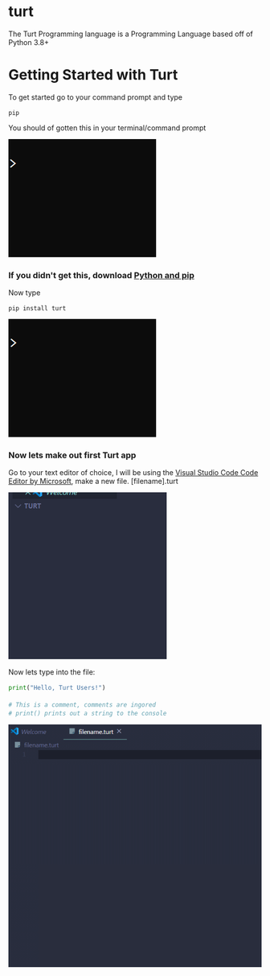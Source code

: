 # turt
The Turt Programming language is a Programming Language based off of Python 3.8+




# Getting Started with Turt

To get started go to your command prompt and type
```
pip
```

You should of gotten this in your terminal/command prompt


![gif](https://github.com/OkiStuff/turt/blob/master/gifs/GIF%204-28-2020%2011-05-57%20AM.gif "pip")


### If you didn't get this, download [Python and pip](https://python.org)

Now type
```
pip install turt
```

![gif2](https://github.com/OkiStuff/turt/blob/master/gifs/GIF%204-28-2020%2011-13-26%20AM.gif "pip install turt")

### Now lets make out first Turt app

Go to your text editor of choice, I will be using the [Visual Studio Code Code Editor by Microsoft](https://code.visualstudio.com), make a new file. [filename].turt


![gif3](https://github.com/OkiStuff/turt/blob/master/gifs/GIF%204-28-2020%2011-28-35%20AM.gif "Making a new Turt App")


Now lets type into the file:
```python
print("Hello, Turt Users!")

# This is a comment, comments are ingored
# print() prints out a string to the console

```


![gif4](https://github.com/OkiStuff/turt/blob/master/gifs/GIF%204-28-2020%2011-31-21%20AM.gif "Coding in Turt")



